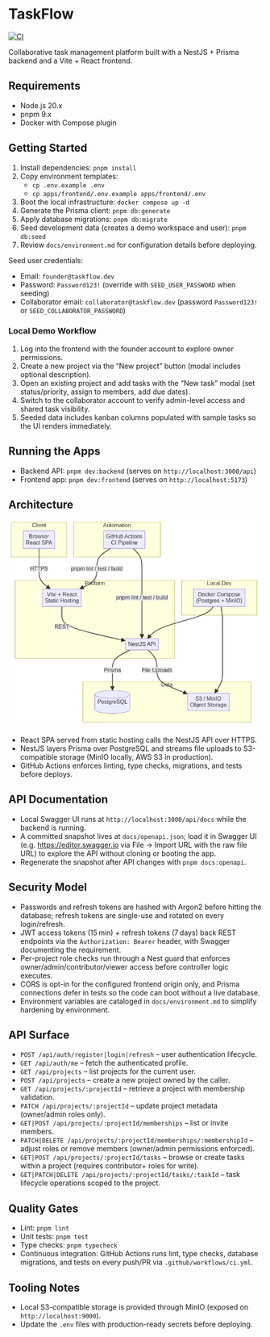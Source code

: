 # TaskFlow

[![CI](https://github.com/Argotoss/taskflow/actions/workflows/ci.yml/badge.svg)](https://github.com/Argotoss/taskflow/actions/workflows/ci.yml)

Collaborative task management platform built with a NestJS + Prisma backend and a Vite + React frontend.

## Requirements

- Node.js 20.x
- pnpm 9.x
- Docker with Compose plugin

## Getting Started

1. Install dependencies: `pnpm install`
2. Copy environment templates:
   - `cp .env.example .env`
   - `cp apps/frontend/.env.example apps/frontend/.env`
3. Boot the local infrastructure: `docker compose up -d`
4. Generate the Prisma client: `pnpm db:generate`
5. Apply database migrations: `pnpm db:migrate`
6. Seed development data (creates a demo workspace and user): `pnpm db:seed`
7. Review `docs/environment.md` for configuration details before deploying.

Seed user credentials:

- Email: `founder@taskflow.dev`
- Password: `Password123!` (override with `SEED_USER_PASSWORD` when seeding)
- Collaborator email: `collaborator@taskflow.dev` (password `Password123!` or `SEED_COLLABORATOR_PASSWORD`)

### Local Demo Workflow

1. Log into the frontend with the founder account to explore owner permissions.
2. Create a new project via the “New project” button (modal includes optional description).
3. Open an existing project and add tasks with the “New task” modal (set status/priority, assign to members, add due dates).
4. Switch to the collaborator account to verify admin-level access and shared task visibility.
5. Seeded data includes kanban columns populated with sample tasks so the UI renders immediately.

## Running the Apps

- Backend API: `pnpm dev:backend` (serves on `http://localhost:3000/api`)
- Frontend app: `pnpm dev:frontend` (serves on `http://localhost:5173`)

## Architecture

![TaskFlow architecture diagram](docs/architecture.png)

- React SPA served from static hosting calls the NestJS API over HTTPS.
- NestJS layers Prisma over PostgreSQL and streams file uploads to S3-compatible storage (MinIO locally, AWS S3 in production).
- GitHub Actions enforces linting, type checks, migrations, and tests before deploys.

## API Documentation

- Local Swagger UI runs at `http://localhost:3000/api/docs` while the backend is running.
- A committed snapshot lives at `docs/openapi.json`; load it in Swagger UI (e.g. https://editor.swagger.io via File → Import URL with the raw file URL) to explore the API without cloning or booting the app.
- Regenerate the snapshot after API changes with `pnpm docs:openapi`.

## Security Model

- Passwords and refresh tokens are hashed with Argon2 before hitting the database; refresh tokens are single-use and rotated on every login/refresh.
- JWT access tokens (15 min) + refresh tokens (7 days) back REST endpoints via the `Authorization: Bearer` header, with Swagger documenting the requirement.
- Per-project role checks run through a Nest guard that enforces owner/admin/contributor/viewer access before controller logic executes.
- CORS is opt-in for the configured frontend origin only, and Prisma connections defer in tests so the code can boot without a live database.
- Environment variables are cataloged in `docs/environment.md` to simplify hardening by environment.

## API Surface

- `POST /api/auth/register|login|refresh` – user authentication lifecycle.
- `GET /api/auth/me` – fetch the authenticated profile.
- `GET /api/projects` – list projects for the current user.
- `POST /api/projects` – create a new project owned by the caller.
- `GET /api/projects/:projectId` – retrieve a project with membership validation.
- `PATCH /api/projects/:projectId` – update project metadata (owner/admin roles only).
- `GET|POST /api/projects/:projectId/memberships` – list or invite members.
- `PATCH|DELETE /api/projects/:projectId/memberships/:membershipId` – adjust roles or remove members (owner/admin permissions enforced).
- `GET|POST /api/projects/:projectId/tasks` – browse or create tasks within a project (requires contributor+ roles for write).
- `GET|PATCH|DELETE /api/projects/:projectId/tasks/:taskId` – task lifecycle operations scoped to the project.

## Quality Gates

- Lint: `pnpm lint`
- Unit tests: `pnpm test`
- Type checks: `pnpm typecheck`
- Continuous integration: GitHub Actions runs lint, type checks, database migrations, and tests on every push/PR via `.github/workflows/ci.yml`.

## Tooling Notes

- Local S3-compatible storage is provided through MinIO (exposed on `http://localhost:9000`).
- Update the `.env` files with production-ready secrets before deploying.
